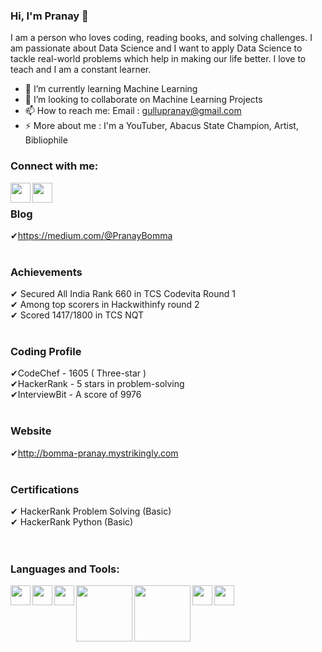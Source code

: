 ### Hi, I'm Pranay 👋

<!--
**Bomma-Pranay/Bomma-Pranay** is a ✨ _special_ ✨ repository because its `README.md` (this file) appears on your GitHub profile.

Here are some ideas to get you started:
-->

I am a person who loves coding, reading books, and solving challenges. I am passionate about Data Science and I want to apply Data Science to tackle real-world problems which help in making our life better. I love to teach and I am a constant learner.

<!--- 🔭 I’m currently working on NLP-->
- 🌱 I’m currently learning Machine Learning 
- 👯 I’m looking to collaborate on Machine Learning Projects
- 📫 How to reach me: Email : gullupranay@gmail.com
- ⚡ More about me : I'm a YouTuber, Abacus State Champion, Artist, Bibliophile 

### Connect with me:

[<img align="left"  width="32px" src="https://cdn.jsdelivr.net/npm/simple-icons@v3/icons/youtube.svg" />][youtube]
[<img align="left"  width="32px" src="https://cdn.jsdelivr.net/npm/simple-icons@v3/icons/linkedin.svg" />][linkedin]
<br>

### Blog<br>
✔https://medium.com/@PranayBomma <br>
<br>
### Achievements                                                                                           
✔ Secured All India Rank 660 in TCS Codevita Round 1                    
✔ Among top scorers in Hackwithinfy round 2 <br>
✔ Scored 1417/1800 in TCS NQT <br>
<br>
### Coding Profile<br>
✔CodeChef       - 1605 ( Three-star )<br>
✔HackerRank     - 5 stars in problem-solving<br>
✔InterviewBit   - A score of 9976<br>
<br>
### Website<br>
✔http://bomma-pranay.mystrikingly.com<br>
<br>
### Certifications <br>
✔ HackerRank Problem Solving (Basic)    <br>
✔ HackerRank Python (Basic)                 <br>   
<br />

### Languages and Tools:

[<img align="left"  width="32px" src="https://upload.wikimedia.org/wikipedia/commons/c/c3/Python-logo-notext.svg" />][python]
[<img align="left"  width="32px" src="https://cdn.jsdelivr.net/npm/simple-icons@3.4.0/icons/r.svg" />][r]
[<img align="left"  width="32px" src="https://upload.wikimedia.org/wikipedia/commons/3/38/Jupyter_logo.svg" />][jupyter]
[<img align="left"  width="90px" src="https://upload.wikimedia.org/wikipedia/commons/1/1a/NumPy_logo.svg" />][numpy]
[<img align="left"  width="90px" src="https://upload.wikimedia.org/wikipedia/commons/e/ed/Pandas_logo.svg" />][pandas]
<!-- [<img align="left"  width="68px" src="https://upload.wikimedia.org/wikipedia/commons/0/05/Scikit_learn_logo_small.svg" />][scikit]-->
[<img align="left"  width="32px" src="https://upload.wikimedia.org/wikipedia/commons/0/01/Created_with_Matplotlib-logo.svg" />][mpl]
[<img align="left"  width="32px" src="https://upload.wikimedia.org/wikipedia/commons/9/9a/Visual_Studio_Code_1.35_icon.svg" />][vscode]
<!-- [<img align="left"  width="32px" src="https://upload.wikimedia.org/wikipedia/commons/a/a1/PyCharm_Logo.svg" />][pycharm] -->
<!-- [<img align="left"  width="93px" src="https://upload.wikimedia.org/wikipedia/commons/d/d0/RStudio_logo_flat.svg" />][rstudio]-->

<br />
<br />


[youtube]: https://www.youtube.com/channel/UCyBGFKqHd9j1tcqbqonTsqw
[linkedin]: https://linkedin.com/in/bomma-pranay
[python]: https://upload.wikimedia.org/wikipedia/commons/c/c3/Python-logo-notext.svg
[r]: https://cdn.jsdelivr.net/npm/simple-icons@3.4.0/icons/r.svg
[jupyter]: https://upload.wikimedia.org/wikipedia/commons/3/38/Jupyter_logo.svg
[mpl]:https://upload.wikimedia.org/wikipedia/commons/0/01/Created_with_Matplotlib-logo.svg
[numpy]:https://upload.wikimedia.org/wikipedia/commons/1/1a/NumPy_logo.svg
[pandas]: https://upload.wikimedia.org/wikipedia/commons/e/ed/Pandas_logo.svg
[vscode]: https://upload.wikimedia.org/wikipedia/commons/9/9a/Visual_Studio_Code_1.35_icon.svg
[pycharm]: https://upload.wikimedia.org/wikipedia/commons/a/a1/PyCharm_Logo.svg
[rstudio]: https://upload.wikimedia.org/wikipedia/commons/d/d0/RStudio_logo_flat.svg
[scikit]: https://upload.wikimedia.org/wikipedia/commons/0/05/Scikit_learn_logo_small.svg

